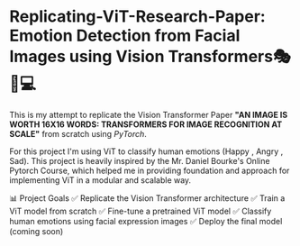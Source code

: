 # Replicating-ViT-Research-Paper: Emotion Detection from Facial Images using Vision Transformers🎭📝💻

This is my attempt to replicate the Vision Transformer Paper **"AN IMAGE IS WORTH 16X16 WORDS: TRANSFORMERS FOR IMAGE RECOGNITION AT SCALE"** from scratch using *PyTorch*.

For this project I'm using ViT to classify human emotions (Happy , Angry , Sad). This project is heavily inspired by the Mr. Daniel Bourke's Online Pytorch Course, which helped me in providing foundation and approach for implementing ViT in a modular and scalable way.

📊 Project Goals
✅ Replicate the Vision Transformer architecture
✅ Train a ViT model from scratch
✅ Fine-tune a pretrained ViT model
✅ Classify human emotions using facial expression images
✅ Deploy the final model (coming soon)




